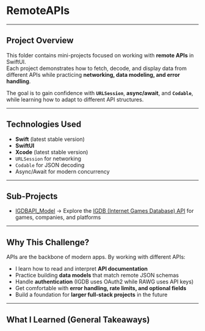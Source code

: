 # RemoteAPIs

---

## Project Overview
This folder contains mini-projects focused on working with **remote APIs** in SwiftUI.  
Each project demonstrates how to fetch, decode, and display data from different APIs while practicing **networking, data modeling, and error handling**.  

The goal is to gain confidence with **`URLSession`**, **async/await**, and **`Codable`**, while learning how to adapt to different API structures.

---

## Technologies Used
- **Swift** (latest stable version)  
- **SwiftUI**  
- **Xcode** (latest stable version)  
- `URLSession` for networking  
- `Codable` for JSON decoding  
- Async/Await for modern concurrency  

---

## Sub-Projects
<!--- [RAWGAPI_Model](./RAWGAPI_Model) → Explore the [RAWG Video Games Database API](https://rawg.io/apidocs) for games, genres, and platforms  -->
- [IGDBAPI_Model](./IGDBAPI_Model) → Explore the [IGDB (Internet Games Database) API](https://api-docs.igdb.com/#examples) for games, companies, and platforms  

---

## Why This Challenge?
APIs are the backbone of modern apps. By working with different APIs:  
- I learn how to read and interpret **API documentation**  
- Practice building **data models** that match remote JSON schemas  
- Handle **authentication** (IGDB uses OAuth2 while RAWG uses API keys)  
- Get comfortable with **error handling, rate limits, and optional fields**  
- Build a foundation for **larger full-stack projects** in the future  

---

## What I Learned (General Takeaways)

